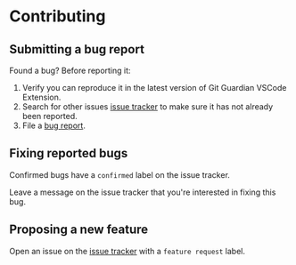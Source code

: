 # Contributing

## Submitting a bug report

Found a bug? Before reporting it:

1. Verify you can reproduce it in the latest version of Git Guardian VSCode Extension.
2. Search for other issues [issue tracker](https://github.com/GitGuardian/gitguardian-vscode/issues) to make sure it has not already been reported.
3. File a [bug report](https://github.com/GitGuardian/gitguardian-vscode/issues/new?assignees=&labels=bug&projects=&template=bug_report.md&title=).

## Fixing reported bugs

Confirmed bugs have a `confirmed` label on the issue tracker.

Leave a message on the issue tracker that you're interested in fixing this bug.

## Proposing a new feature

Open an issue on the [issue tracker](https://github.com/GitGuardian/gitguardian-vscode/issues/new?assignees=&labels=Feature+request&projects=&template=feature_request.md&title=) with a `feature request` label.
